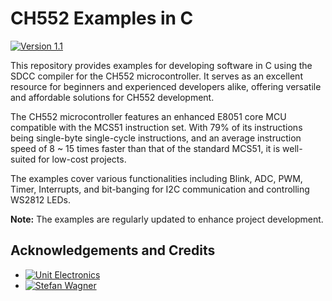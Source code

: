 # CH552 Examples in C

[![Version 1.1](https://img.shields.io/badge/Version-1.1-blueviolet?style=flat-square)](https://example.com/download/ch552-examples-v1.1)

This repository provides examples for developing software in C using the SDCC compiler for the CH552 microcontroller. It serves as an excellent resource for beginners and experienced developers alike, offering versatile and affordable solutions for CH552 development.

The CH552 microcontroller features an enhanced E8051 core MCU compatible with the MCS51 instruction set. With 79% of its instructions being single-byte single-cycle instructions, and an average instruction speed of 8 ~ 15 times faster than that of the standard MCS51, it is well-suited for low-cost projects.

The examples cover various functionalities including Blink, ADC, PWM, Timer, Interrupts, and bit-banging for I2C communication and controlling WS2812 LEDs.

**Note:** The examples are regularly updated to enhance project development.

## Acknowledgements and Credits

- [![Unit Electronics](https://img.shields.io/badge/Unit_Electronics-Website-blue?style=flat-square&logo=google-chrome)](https://uelectronics.com/)
- [![Stefan Wagner](https://img.shields.io/badge/Stefan_Wagner-GitHub-black?style=flat-square&logo=github)](https://github.com/wagiminator) 
